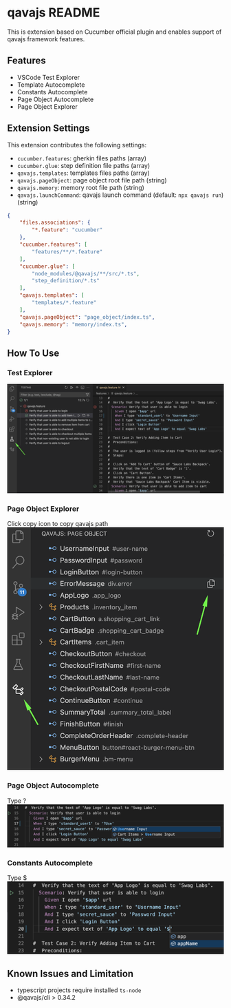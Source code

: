 # qavajs README

This is extension based on Cucumber official plugin and enables support of qavajs framework features.

## Features

- VSCode Test Explorer
- Template Autocomplete
- Constants Autocomplete
- Page Object Autocomplete
- Page Object Explorer

## Extension Settings

This extension contributes the following settings:

* `cucumber.features`: gherkin files paths (array)
* `cucumber.glue`: step definition file paths (array)
* `qavajs.templates`: templates files paths (array)
* `qavajs.pageObject`: page object root file path (string)
* `qavajs.memory`: memory root file path (string)
* `qavajs.launchCommand`: qavajs launch command (default: `npx qavajs run`) (string)

```json
{  
    "files.associations": {
        "*.feature": "cucumber"
    },
    "cucumber.features": [
        "features/**/*.feature"
    ],
    "cucumber.glue": [
        "node_modules/@qavajs/**/src/*.ts",
        "step_definition/*.ts"
    ],
    "qavajs.templates": [
        "templates/*.feature"
    ],
    "qavajs.pageObject": "page_object/index.ts",
    "qavajs.memory": "memory/index.ts",
}
```

## How To Use

### Test Explorer
![](resources/test_explorer.png)

### Page Object Explorer
Click copy icon to copy qavajs path
![](resources/po_explorer.png)

### Page Object Autocomplete
Type ?
![](resources/po_autocomplete.png)

### Constants Autocomplete
Type $
![](resources/memory_autocomplete.png)

## Known Issues and Limitation

* typescript projects require installed `ts-node`
* @qavajs/cli > 0.34.2
